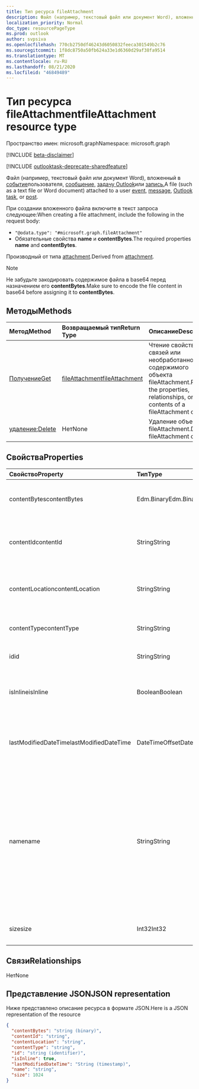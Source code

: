 ```yaml
---
title: Тип ресурса fileAttachment
description: Файл (например, текстовый файл или документ Word), вложенный в событие,
localization_priority: Normal
doc_type: resourcePageType
ms.prod: outlook
author: svpsiva
ms.openlocfilehash: 770cb2750df46243d6050832feeca301549b2c76
ms.sourcegitcommit: 1f8dc8750a50fb624a33e1d6360d29af38fa9514
ms.translationtype: MT
ms.contentlocale: ru-RU
ms.lasthandoff: 08/21/2020
ms.locfileid: "46849489"
---
```

# <a name="fileattachment-resource-type"></a><span data-ttu-id="1a4c0-103">Тип ресурса fileAttachment</span><span class="sxs-lookup"><span data-stu-id="1a4c0-103">fileAttachment resource type</span></span>

<span data-ttu-id="1a4c0-104">Пространство имен: microsoft.graph</span><span class="sxs-lookup"><span data-stu-id="1a4c0-104">Namespace: microsoft.graph</span></span>

[!INCLUDE [beta-disclaimer](../../includes/beta-disclaimer.md)]

[!INCLUDE [outlooktask-deprecate-sharedfeature](../../includes/outlooktask-deprecate-sharedfeature.md)]

<span data-ttu-id="1a4c0-105">Файл (например, текстовый файл или документ Word), вложенный в [событие](../resources/event.md)пользователя, [сообщение,](../resources/message.md) [задачу Outlook](../resources/outlooktask.md)или [запись.](../resources/post.md)</span><span class="sxs-lookup"><span data-stu-id="1a4c0-105">A file (such as a text file or Word document) attached to a user [event](../resources/event.md), [message](../resources/message.md), [Outlook task](../resources/outlooktask.md), or [post](../resources/post.md).</span></span> 

<span data-ttu-id="1a4c0-106">При создании вложенного файла включите в текст запроса следующее:</span><span class="sxs-lookup"><span data-stu-id="1a4c0-106">When creating a file attachment, include the following in the request body:</span></span>

* `"@odata.type": "#microsoft.graph.fileAttachment"`
* <span data-ttu-id="1a4c0-107">Обязательные свойства **name** и **contentBytes**.</span><span class="sxs-lookup"><span data-stu-id="1a4c0-107">The required properties **name** and **contentBytes**.</span></span>

<span data-ttu-id="1a4c0-108">Производный от типа [attachment](attachment.md).</span><span class="sxs-lookup"><span data-stu-id="1a4c0-108">Derived from [attachment](attachment.md).</span></span>

> [!NOTE]
> <span data-ttu-id="1a4c0-109">Не забудьте закодировать содержимое файла в base64 перед назначением его **contentBytes**.</span><span class="sxs-lookup"><span data-stu-id="1a4c0-109">Make sure to encode the file content in base64 before assigning it to **contentBytes**.</span></span>

## <a name="methods"></a><span data-ttu-id="1a4c0-110">Методы</span><span class="sxs-lookup"><span data-stu-id="1a4c0-110">Methods</span></span>

| <span data-ttu-id="1a4c0-111">Метод</span><span class="sxs-lookup"><span data-stu-id="1a4c0-111">Method</span></span>       | <span data-ttu-id="1a4c0-112">Возвращаемый тип</span><span class="sxs-lookup"><span data-stu-id="1a4c0-112">Return Type</span></span>  |<span data-ttu-id="1a4c0-113">Описание</span><span class="sxs-lookup"><span data-stu-id="1a4c0-113">Description</span></span>|
|:---------------|:--------|:----------|
|[<span data-ttu-id="1a4c0-114">Получение</span><span class="sxs-lookup"><span data-stu-id="1a4c0-114">Get</span></span>](../api/attachment-get.md) | [<span data-ttu-id="1a4c0-115">fileAttachment</span><span class="sxs-lookup"><span data-stu-id="1a4c0-115">fileAttachment</span></span>](fileattachment.md) |<span data-ttu-id="1a4c0-116">Чтение свойств, связей или необработанного содержимого объекта fileAttachment.</span><span class="sxs-lookup"><span data-stu-id="1a4c0-116">Read the properties, relationships, or raw contents of a fileAttachment object.</span></span>|
|<span data-ttu-id="1a4c0-117">[удаление](../api/attachment-delete.md);</span><span class="sxs-lookup"><span data-stu-id="1a4c0-117">[Delete](../api/attachment-delete.md)</span></span> | <span data-ttu-id="1a4c0-118">Нет</span><span class="sxs-lookup"><span data-stu-id="1a4c0-118">None</span></span> |<span data-ttu-id="1a4c0-119">Удаление объекта fileAttachment.</span><span class="sxs-lookup"><span data-stu-id="1a4c0-119">Delete fileAttachment object.</span></span> |

## <a name="properties"></a><span data-ttu-id="1a4c0-120">Свойства</span><span class="sxs-lookup"><span data-stu-id="1a4c0-120">Properties</span></span>
| <span data-ttu-id="1a4c0-121">Свойство</span><span class="sxs-lookup"><span data-stu-id="1a4c0-121">Property</span></span>     | <span data-ttu-id="1a4c0-122">Тип</span><span class="sxs-lookup"><span data-stu-id="1a4c0-122">Type</span></span>   |<span data-ttu-id="1a4c0-123">Описание</span><span class="sxs-lookup"><span data-stu-id="1a4c0-123">Description</span></span>|
|:---------------|:--------|:----------|
|<span data-ttu-id="1a4c0-124">contentBytes</span><span class="sxs-lookup"><span data-stu-id="1a4c0-124">contentBytes</span></span>|<span data-ttu-id="1a4c0-125">Edm.Binary</span><span class="sxs-lookup"><span data-stu-id="1a4c0-125">Edm.Binary</span></span>|<span data-ttu-id="1a4c0-126">Содержимое файла в кодировке base64.</span><span class="sxs-lookup"><span data-stu-id="1a4c0-126">The base64-encoded contents of the file.</span></span>|
|<span data-ttu-id="1a4c0-127">contentId</span><span class="sxs-lookup"><span data-stu-id="1a4c0-127">contentId</span></span>|<span data-ttu-id="1a4c0-128">String</span><span class="sxs-lookup"><span data-stu-id="1a4c0-128">String</span></span>|<span data-ttu-id="1a4c0-129">Идентификатор вложения в хранилище Exchange.</span><span class="sxs-lookup"><span data-stu-id="1a4c0-129">The ID of the attachment in the Exchange store.</span></span>|
|<span data-ttu-id="1a4c0-130">contentLocation</span><span class="sxs-lookup"><span data-stu-id="1a4c0-130">contentLocation</span></span>|<span data-ttu-id="1a4c0-131">String</span><span class="sxs-lookup"><span data-stu-id="1a4c0-131">String</span></span>|<span data-ttu-id="1a4c0-132">Не используйте это свойство, так как оно не поддерживается.</span><span class="sxs-lookup"><span data-stu-id="1a4c0-132">Do not use this property as it is not supported.</span></span>|
|<span data-ttu-id="1a4c0-133">contentType</span><span class="sxs-lookup"><span data-stu-id="1a4c0-133">contentType</span></span>|<span data-ttu-id="1a4c0-134">String</span><span class="sxs-lookup"><span data-stu-id="1a4c0-134">String</span></span>|<span data-ttu-id="1a4c0-135">Тип контента этого вложения.</span><span class="sxs-lookup"><span data-stu-id="1a4c0-135">The content type of the attachment.</span></span>|
|<span data-ttu-id="1a4c0-136">id</span><span class="sxs-lookup"><span data-stu-id="1a4c0-136">id</span></span>|<span data-ttu-id="1a4c0-137">String</span><span class="sxs-lookup"><span data-stu-id="1a4c0-137">String</span></span>|<span data-ttu-id="1a4c0-138">Идентификатор вложения.</span><span class="sxs-lookup"><span data-stu-id="1a4c0-138">The attachment ID.</span></span>|
|<span data-ttu-id="1a4c0-139">isInline</span><span class="sxs-lookup"><span data-stu-id="1a4c0-139">isInline</span></span>|<span data-ttu-id="1a4c0-140">Boolean</span><span class="sxs-lookup"><span data-stu-id="1a4c0-140">Boolean</span></span>|<span data-ttu-id="1a4c0-141">Задано значение true, если это встроенное вложение.</span><span class="sxs-lookup"><span data-stu-id="1a4c0-141">Set to true if this is an inline attachment.</span></span>|
|<span data-ttu-id="1a4c0-142">lastModifiedDateTime</span><span class="sxs-lookup"><span data-stu-id="1a4c0-142">lastModifiedDateTime</span></span>|<span data-ttu-id="1a4c0-143">DateTimeOffset</span><span class="sxs-lookup"><span data-stu-id="1a4c0-143">DateTimeOffset</span></span>|<span data-ttu-id="1a4c0-144">Дата и время последнего изменения вложения.</span><span class="sxs-lookup"><span data-stu-id="1a4c0-144">The date and time when the attachment was last modified.</span></span>|
|<span data-ttu-id="1a4c0-145">name</span><span class="sxs-lookup"><span data-stu-id="1a4c0-145">name</span></span>|<span data-ttu-id="1a4c0-146">String</span><span class="sxs-lookup"><span data-stu-id="1a4c0-146">String</span></span>|<span data-ttu-id="1a4c0-147">Имя, представляющее текст, который отображается под значком, представляющим внедренное вложение. Оно может не быть фактическим именем файла.</span><span class="sxs-lookup"><span data-stu-id="1a4c0-147">The name representing the text that is displayed below the icon representing the embedded attachment.This does not need to be the actual file name.</span></span>|
|<span data-ttu-id="1a4c0-148">size</span><span class="sxs-lookup"><span data-stu-id="1a4c0-148">size</span></span>|<span data-ttu-id="1a4c0-149">Int32</span><span class="sxs-lookup"><span data-stu-id="1a4c0-149">Int32</span></span>|<span data-ttu-id="1a4c0-150">Размер вложения в байтах.</span><span class="sxs-lookup"><span data-stu-id="1a4c0-150">The size in bytes of the attachment.</span></span>|

## <a name="relationships"></a><span data-ttu-id="1a4c0-151">Связи</span><span class="sxs-lookup"><span data-stu-id="1a4c0-151">Relationships</span></span>
<span data-ttu-id="1a4c0-152">Нет</span><span class="sxs-lookup"><span data-stu-id="1a4c0-152">None</span></span>


## <a name="json-representation"></a><span data-ttu-id="1a4c0-153">Представление JSON</span><span class="sxs-lookup"><span data-stu-id="1a4c0-153">JSON representation</span></span>

<span data-ttu-id="1a4c0-154">Ниже представлено описание ресурса в формате JSON.</span><span class="sxs-lookup"><span data-stu-id="1a4c0-154">Here is a JSON representation of the resource</span></span>

<!-- {
  "blockType": "resource",
  "baseType": "microsoft.graph.attachment",
  "keyProperty": "id",
  "optionalProperties": [

  ],
  "@odata.type": "microsoft.graph.fileAttachment"
}-->

```json
{
  "contentBytes": "string (binary)",
  "contentId": "string",
  "contentLocation": "string",
  "contentType": "string",
  "id": "string (identifier)",
  "isInline": true,
  "lastModifiedDateTime": "String (timestamp)",
  "name": "string",
  "size": 1024
}

```

<!-- uuid: 8fcb5dbc-d5aa-4681-8e31-b001d5168d79
2015-10-25 14:57:30 UTC -->
<!--
{
  "type": "#page.annotation",
  "description": "fileAttachment resource",
  "keywords": "",
  "section": "documentation",
  "tocPath": "",
  "suppressions": []
}
-->
